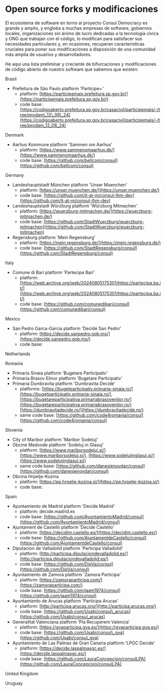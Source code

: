 # Open source forks y modificaciones

El ecosistema de software en torno al proyecto Consul Democracy es grande y amplio, y engloba a muchas empresas de software, gobiernos locales, organizaciones sin ánimo de lucro dedicadas a la tecnología cívica y ONG que trabajan con el código, lo modifican para satisfacer sus necesidades particulares y, en ocasiones, recuperan características cruciales para poner sus modificaciones a disposición de una comunidad más amplia de usuarios y desarrolladores.&#x20;

He aquí una lista preliminar y creciente de bifurcaciones y modificaciones de código abierto de nuestro software que sabemos que existen:

Brasil

* Prefeitura de São Paulo platform 'Participe+'
  * platform: [https://participemais.prefeitura.sp.gov.br/](https://participemais.prefeitura.sp.gov.br/)
  * code base: [https://codigoaberto.prefeitura.sp.gov.br/casacivil/participemais/-/tree/prodam\_12\_08\_24](https://codigoaberto.prefeitura.sp.gov.br/casacivil/participemais/-/tree/prodam_12_08_24)

Denmark

* Aarhus Kommune platform 'Sammen om Aarhus'
  * platform: [https://www.sammenomaarhus.dk/](https://www.sammenomaarhus.dk/)
  * code base: [https://github.com/bellcom/consul](https://github.com/bellcom/consul)

Germany

* Landeshauptstadt München platform 'Unser Muenchen'
  * platform: [https://unser.muenchen.de/](https://unser.muenchen.de/)
  * code base: [https://github.com/it-at-m/consul-lhm-dev](https://github.com/it-at-m/consul-lhm-dev)
* Landeshauptstadt Würzburg platform 'Würzburg Mitmachen'
  * platform: [https://wuerzburg-mitmachen.de/](https://wuerzburg-mitmachen.de/)
  * code base: [https://github.com/StadtWuerzburg/wuerzburg-mitmachen](https://github.com/StadtWuerzburg/wuerzburg-mitmachen)
* Regensburg platform 'Mein Regensburg'
  * platform: [https://mein.regensburg.de/](https://mein.regensburg.de/)
  * code base: [https://github.com/StadtRegensburg/consul](https://github.com/StadtRegensburg/consul)

Italy

* Comune di Bari platform 'Partecipa Bari'
  * platform: [https://web.archive.org/web/20240805175301/https://partecipa.ba.it/](https://web.archive.org/web/20240805175301/https://partecipa.ba.it/)
  * code base: [https://github.com/comunedibari/consul](https://github.com/comunedibari/consul)

Mexico

* San Pedro Garca-Garcia platform 'Decide San Pedro'
  * platform: [https://decide.sanpedro.gob.mx/](https://decide.sanpedro.gob.mx/)
  * code base:

Netherlands

Romania

* Primaria Sinaia platform 'Bugetare Participativ'
* Primaria Brasov Elinor platform 'Bugetare Participativ'
* Primaria Dumbravita platform 'Dumbravita Decide'
  * platforms: [https://bugetparticipativ.primaria-sinaia.ro/](https://bugetparticipativ.primaria-sinaia.ro/), [https://bugetareparticipativa.primariabrasovenilor.ro/](https://bugetareparticipativa.primariabrasovenilor.ro/) [https://dumbravitadecide.ro/](https://dumbravitadecide.ro/)
  * same code base: [https://github.com/code4romania/consul](https://github.com/code4romania/consul)

Slovenia

* City of Maribor platform 'Maribor Sodeluj'
* Obcine Medvode platform 'Sodeluj in Glasuj'
  * platform: [https://www.mariborsodeluj.si/](https://www.mariborsodeluj.si/), [https://www.sodelujinglasuj.si/](https://www.sodelujinglasuj.si/)
  * same code base: [https://github.com/danesjenovdan/consul](https://github.com/danesjenovdan/consul)
* Obcina Hrpelje-Kozina
  * platform: [https://pp.hrpelje-kozina.si/](https://pp.hrpelje-kozina.si/)
  * code base:

Spain

* Ayuntamiento de Madrid platform 'Decide Madrid'
  * platform: decide.madrid.es
  * code base: [https://github.com/AyuntamientoMadrid/consul](https://github.com/AyuntamientoMadrid/consul)
* Ajuntament de Castelló platform 'Decide Castello'
  * platform: [https://decidim.castello.es/](https://decidim.castello.es/)
  * code base: [https://github.com/AjuntamentdeCastello/consul](https://github.com/AjuntamentdeCastello/consul)
* Diputacion de Valladolid platform 'Participa Valladolid'
  * platform: [http://participa.diputaciondevalladolid.es/](http://participa.diputaciondevalladolid.es/)
  * code base: [https://github.com/DipVa/consul](https://github.com/DipVa/consul)
* Ayuntamiento de Zamora platform 'Zamora Participa'
  * platform: [https://zamoraparticipa.com/](https://zamoraparticipa.com/)
  * code base: [https://github.com/jaam1974/consul](https://github.com/jaam1974/consul)
* Ayuntamiento de Arucas platform 'Participa Arucas'
  * platform: [http://participa.arucas.org/](http://participa.arucas.org/)
  * code base: [https://github.com/Usabi/consul\_arucas](https://github.com/Usabi/consul_arucas)
* Generalitat Valenciana platform 'Pla Recuperem Valencia'
  * platform: [https://gvaparticipa.gva.es/](https://gvaparticipa.gva.es/)
  * code base: [https://github.com/Usabi/consul\_gva](https://github.com/Usabi/consul_gva)
* Ayuntamiento de Las Palmas de Gran Canaria platform 'LPGC Decide'
  * platform: [https://decide.laspalmasgc.es/](https://decide.laspalmasgc.es/)
  * code base: [https://github.com/LauraConcepcion/consulLPA](https://github.com/LauraConcepcion/consulLPA)

United Kingdom

Uruguay

